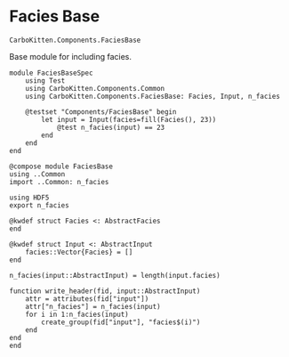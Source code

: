 # Facies Base

```component-dag
CarboKitten.Components.FaciesBase
```

Base module for including facies.

``` {.julia file=test/Components/FaciesBaseSpec.jl}
module FaciesBaseSpec
    using Test
    using CarboKitten.Components.Common
    using CarboKitten.Components.FaciesBase: Facies, Input, n_facies

    @testset "Components/FaciesBase" begin
        let input = Input(facies=fill(Facies(), 23))
            @test n_facies(input) == 23
        end
    end
end
```

``` {.julia file=src/Components/FaciesBase.jl}
@compose module FaciesBase
using ..Common
import ..Common: n_facies

using HDF5
export n_facies

@kwdef struct Facies <: AbstractFacies
end

@kwdef struct Input <: AbstractInput
    facies::Vector{Facies} = []
end

n_facies(input::AbstractInput) = length(input.facies)

function write_header(fid, input::AbstractInput)
    attr = attributes(fid["input"])
    attr["n_facies"] = n_facies(input)
    for i in 1:n_facies(input)
        create_group(fid["input"], "facies$(i)")
    end
end
end
```
